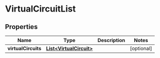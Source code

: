 
# VirtualCircuitList

## Properties
Name | Type | Description | Notes
------------ | ------------- | ------------- | -------------
**virtualCircuits** | [**List&lt;VirtualCircuit&gt;**](VirtualCircuit.md) |  |  [optional]



